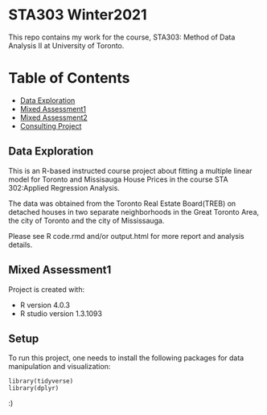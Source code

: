 # STA303 Winter2021
This repo contains my work for the course, STA303: Method of Data Analysis II at University of Toronto.

# Table of Contents
* [Data Exploration](#Data-Exploration)
* [Mixed Assessment1](#Mixed-Assessment-I)
* [Mixed Assessment2](#Mixed-Assessment-II)
* [Consulting Project](#Consulting-Project)




## Data Exploration
This is an R-based instructed course project about fitting a multiple linear model for Toronto and Missisauga House Prices in the course STA 302:Applied Regression Analysis.

The data was obtained from the Toronto Real Estate Board(TREB) on detached houses in two separate neighborhoods in the Great Toronto Area, the city of Toronto and the city of Mississauga.

Please see R code.rmd and/or output.html for more report and analysis details.

## Mixed Assessment1
Project is created with:
* R version 4.0.3
* R studio version 1.3.1093
	
## Setup
To run this project, one needs to install the following packages for data manipulation and visualization:

```
library(tidyverse)
library(dplyr)
```
:)
